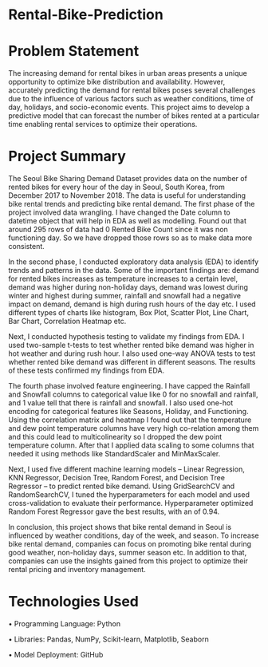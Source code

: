 # Rental-Bike-Prediction

# Problem Statement
The increasing demand for rental bikes in urban areas presents a unique opportunity to optimize bike distribution and availability. However, accurately predicting the demand for rental bikes poses several challenges due to the influence of various factors such as weather conditions, time of day, holidays, and socio-economic events. This project aims to develop a predictive model that can forecast the number of bikes rented at a particular time enabling rental services to optimize their operations.

# Project Summary
The Seoul Bike Sharing Demand Dataset provides data on the number of rented bikes for every hour of the day in Seoul, South Korea, from December 2017 to November 2018. The data is useful for understanding bike rental trends and predicting bike rental demand.
The first phase of the project involved data wrangling. I have changed the Date column to datetime object that will help in EDA as well as modelling. Found out that around 295 rows of data had 0 Rented Bike Count since it was non functioning day. So we have dropped those rows so as to make data more consistent.

In the second phase, I conducted exploratory data analysis (EDA) to identify trends and patterns in the data. Some of the important findings are: demand for rented bikes increases as temperature increases to a certain level, demand was higher during non-holiday days, demand was lowest during winter and highest during summer, rainfall and snowfall had a negative impact on demand, demand is high during rush hours of the day etc. I used different types of charts like histogram, Box Plot, Scatter Plot, Line Chart, Bar Chart, Correlation Heatmap etc.

Next, I conducted hypothesis testing to validate my findings from EDA. I used two-sample t-tests to test whether rented bike demand was higher in hot weather and during rush hour. I also used one-way ANOVA tests to test whether rented bike demand was different in different seasons. The results of these tests confirmed my findings from EDA.

The fourth phase involved feature engineering. I have capped the Rainfall and Snowfall columns to categorical value like 0 for no snowfall and rainfall, and 1 value tell that there is rainfall and snowfall. I also used one-hot encoding for categorical features like Seasons, Holiday, and Functioning. Using the correlation matrix and heatmap I found out that the temperature and dew point temperature columns have very high co-relation among them and this could lead to multicolinearity so I dropped the dew point temperature column. After that I applied data scaling to some columns that needed it using methods like StandardScaler and MinMaxScaler.

Next, I used five different machine learning models – Linear Regression, KNN Regressor, Decision Tree, Random Forest, and Decision Tree Regressor – to predict rented bike demand. Using GridSearchCV and RandomSearchCV, I tuned the hyperparameters for each model and used cross-validation to evaluate their performance. Hyperparameter optimized Random Forest Regressor gave the best results, with an of 0.94.

In conclusion, this project shows that bike rental demand in Seoul is influenced by weather conditions, day of the week, and season. To increase bike rental demand, companies can focus on promoting bike rental during good weather, non-holiday days, summer season etc. In addition to that, companies can use the insights gained from this project to optimize their rental pricing and inventory management.


# Technologies Used

• Programming Language: Python

• Libraries: Pandas, NumPy, Scikit-learn, Matplotlib, Seaborn

• Model Deployment: GitHub
